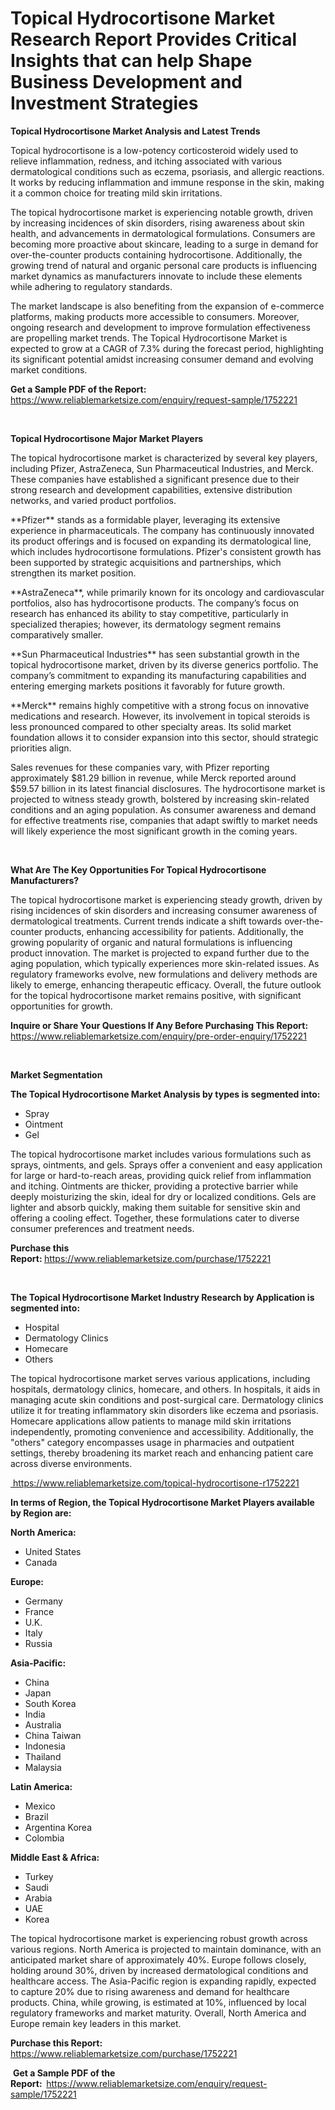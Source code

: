 <p><h1>Topical Hydrocortisone Market Research Report Provides Critical Insights that can help Shape Business Development and Investment Strategies</h1></p><p><strong>Topical Hydrocortisone Market Analysis and Latest Trends</strong></p>
<p><p>Topical hydrocortisone is a low-potency corticosteroid widely used to relieve inflammation, redness, and itching associated with various dermatological conditions such as eczema, psoriasis, and allergic reactions. It works by reducing inflammation and immune response in the skin, making it a common choice for treating mild skin irritations.</p><p>The topical hydrocortisone market is experiencing notable growth, driven by increasing incidences of skin disorders, rising awareness about skin health, and advancements in dermatological formulations. Consumers are becoming more proactive about skincare, leading to a surge in demand for over-the-counter products containing hydrocortisone. Additionally, the growing trend of natural and organic personal care products is influencing market dynamics as manufacturers innovate to include these elements while adhering to regulatory standards.</p><p>The market landscape is also benefiting from the expansion of e-commerce platforms, making products more accessible to consumers. Moreover, ongoing research and development to improve formulation effectiveness are propelling market trends. The Topical Hydrocortisone Market is expected to grow at a CAGR of 7.3% during the forecast period, highlighting its significant potential amidst increasing consumer demand and evolving market conditions.</p></p>
<p><strong>Get a Sample PDF of the Report:&nbsp;</strong> <a href="https://www.reliablemarketsize.com/enquiry/request-sample/1752221?utm_campaign=2095&utm_medium=2&utm_source=Github&utm_content=ia&utm_term=17042025&utm_id=topical-hydrocortisone">https://www.reliablemarketsize.com/enquiry/request-sample/1752221</a></p>
<p>&nbsp;</p>
<p><strong>Topical Hydrocortisone Major Market Players</strong></p>
<p><p>The topical hydrocortisone market is characterized by several key players, including Pfizer, AstraZeneca, Sun Pharmaceutical Industries, and Merck. These companies have established a significant presence due to their strong research and development capabilities, extensive distribution networks, and varied product portfolios.</p><p>**Pfizer** stands as a formidable player, leveraging its extensive experience in pharmaceuticals. The company has continuously innovated its product offerings and is focused on expanding its dermatological line, which includes hydrocortisone formulations. Pfizer's consistent growth has been supported by strategic acquisitions and partnerships, which strengthen its market position.</p><p>**AstraZeneca**, while primarily known for its oncology and cardiovascular portfolios, also has hydrocortisone products. The company’s focus on research has enhanced its ability to stay competitive, particularly in specialized therapies; however, its dermatology segment remains comparatively smaller.</p><p>**Sun Pharmaceutical Industries** has seen substantial growth in the topical hydrocortisone market, driven by its diverse generics portfolio. The company’s commitment to expanding its manufacturing capabilities and entering emerging markets positions it favorably for future growth.</p><p>**Merck** remains highly competitive with a strong focus on innovative medications and research. However, its involvement in topical steroids is less pronounced compared to other specialty areas. Its solid market foundation allows it to consider expansion into this sector, should strategic priorities align.</p><p>Sales revenues for these companies vary, with Pfizer reporting approximately $81.29 billion in revenue, while Merck reported around $59.57 billion in its latest financial disclosures. The hydrocortisone market is projected to witness steady growth, bolstered by increasing skin-related conditions and an aging population. As consumer awareness and demand for effective treatments rise, companies that adapt swiftly to market needs will likely experience the most significant growth in the coming years.</p></p>
<p>&nbsp;</p>
<p><strong>What Are The Key Opportunities For Topical Hydrocortisone Manufacturers?</strong></p>
<p><p>The topical hydrocortisone market is experiencing steady growth, driven by rising incidences of skin disorders and increasing consumer awareness of dermatological treatments. Current trends indicate a shift towards over-the-counter products, enhancing accessibility for patients. Additionally, the growing popularity of organic and natural formulations is influencing product innovation. The market is projected to expand further due to the aging population, which typically experiences more skin-related issues. As regulatory frameworks evolve, new formulations and delivery methods are likely to emerge, enhancing therapeutic efficacy. Overall, the future outlook for the topical hydrocortisone market remains positive, with significant opportunities for growth.</p></p>
<p><strong>Inquire or Share Your Questions If Any Before Purchasing This Report:</strong> <a href="https://www.reliablemarketsize.com/enquiry/pre-order-enquiry/1752221?utm_campaign=2095&utm_medium=2&utm_source=Github&utm_content=ia&utm_term=17042025&utm_id=topical-hydrocortisone">https://www.reliablemarketsize.com/enquiry/pre-order-enquiry/1752221</a></p>
<p>&nbsp;</p>
<p><strong>Market Segmentation</strong></p>
<p><strong>The Topical Hydrocortisone Market Analysis by types is segmented into:</strong></p>
<p><ul><li>Spray</li><li>Ointment</li><li>Gel</li></ul></p>
<p><p>The topical hydrocortisone market includes various formulations such as sprays, ointments, and gels. Sprays offer a convenient and easy application for large or hard-to-reach areas, providing quick relief from inflammation and itching. Ointments are thicker, providing a protective barrier while deeply moisturizing the skin, ideal for dry or localized conditions. Gels are lighter and absorb quickly, making them suitable for sensitive skin and offering a cooling effect. Together, these formulations cater to diverse consumer preferences and treatment needs.</p></p>
<p><strong>Purchase this Report:&nbsp;</strong><a href="https://www.reliablemarketsize.com/purchase/1752221?utm_campaign=2095&utm_medium=2&utm_source=Github&utm_content=ia&utm_term=17042025&utm_id=topical-hydrocortisone">https://www.reliablemarketsize.com/purchase/1752221</a></p>
<p>&nbsp;</p>
<p><strong>The Topical Hydrocortisone Market Industry Research by Application is segmented into:</strong></p>
<p><ul><li>Hospital</li><li>Dermatology Clinics</li><li>Homecare</li><li>Others</li></ul></p>
<p><p>The topical hydrocortisone market serves various applications, including hospitals, dermatology clinics, homecare, and others. In hospitals, it aids in managing acute skin conditions and post-surgical care. Dermatology clinics utilize it for treating inflammatory skin disorders like eczema and psoriasis. Homecare applications allow patients to manage mild skin irritations independently, promoting convenience and accessibility. Additionally, the "others" category encompasses usage in pharmacies and outpatient settings, thereby broadening its market reach and enhancing patient care across diverse environments.</p></p>
<p><a href="https://www.reliablemarketsize.com/topical-hydrocortisone-r1752221?utm_campaign=2095&utm_medium=2&utm_source=Github&utm_content=ia&utm_term=17042025&utm_id=topical-hydrocortisone">&nbsp;https://www.reliablemarketsize.com/topical-hydrocortisone-r1752221</a></p>
<p><strong>In terms of Region, the Topical Hydrocortisone Market Players available by Region are:</strong></p>
<p>
    <p> <strong> North America: </strong>
        <ul>
            <li>United States</li>
            <li>Canada</li>
        </ul>
        </p> 
    <p> <strong> Europe: </strong>
        <ul>
            <li>Germany</li>
            <li>France</li>
            <li>U.K.</li>
            <li>Italy</li>
            <li>Russia</li>
        </ul>
        </p> 
    <p> <strong> Asia-Pacific: </strong>
        <ul>
            <li>China</li>
            <li>Japan</li>
            <li>South Korea</li>
            <li>India</li>
            <li>Australia</li>
            <li>China Taiwan</li>
            <li>Indonesia</li>
            <li>Thailand</li>
            <li>Malaysia</li>
        </ul>
        </p> 
    <p> <strong> Latin America: </strong>
        <ul>
            <li>Mexico</li>
            <li>Brazil</li>
            <li>Argentina Korea</li>
            <li>Colombia</li>
        </ul>
        </p> 
    <p> <strong> Middle East & Africa: </strong>
        <ul>
            <li>Turkey</li>
            <li>Saudi</li>
            <li>Arabia</li>
            <li>UAE</li>
            <li>Korea</li>
        </ul>
    </p>
    </p>
<p><p>The topical hydrocortisone market is experiencing robust growth across various regions. North America is projected to maintain dominance, with an anticipated market share of approximately 40%. Europe follows closely, holding around 30%, driven by increased dermatological conditions and healthcare access. The Asia-Pacific region is expanding rapidly, expected to capture 20% due to rising awareness and demand for healthcare products. China, while growing, is estimated at 10%, influenced by local regulatory frameworks and market maturity. Overall, North America and Europe remain key leaders in this market.</p></p>
<p><strong>Purchase this Report: </strong><a href="https://www.reliablemarketsize.com/purchase/1752221?utm_campaign=2095&utm_medium=2&utm_source=Github&utm_content=ia&utm_term=17042025&utm_id=topical-hydrocortisone">https://www.reliablemarketsize.com/purchase/1752221</a></p>
<p>&nbsp;<strong>Get a Sample PDF of the Report:&nbsp;&nbsp;</strong><a href="https://www.reliablemarketsize.com/enquiry/request-sample/1752221?utm_campaign=2095&utm_medium=2&utm_source=Github&utm_content=ia&utm_term=17042025&utm_id=topical-hydrocortisone">https://www.reliablemarketsize.com/enquiry/request-sample/1752221</a></p>
<p><strong></strong></p>
<p><p></p><p></p><p></p></p>